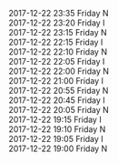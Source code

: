 2017-12-22 23:35 Friday  N  
2017-12-22 23:20 Friday  I  
2017-12-22 23:15 Friday  N  
2017-12-22 22:15 Friday  I  
2017-12-22 22:10 Friday  N  
2017-12-22 22:05 Friday  I  
2017-12-22 22:00 Friday  N  
2017-12-22 21:00 Friday  I  
2017-12-22 20:55 Friday  N  
2017-12-22 20:45 Friday  I  
2017-12-22 20:05 Friday  N  
2017-12-22 19:15 Friday  I  
2017-12-22 19:10 Friday  N  
2017-12-22 19:05 Friday  I  
2017-12-22 19:00 Friday  N  
